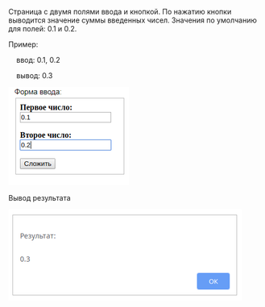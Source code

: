Cтраница с двумя полями ввода и кнопкой. По нажатию кнопки выводится значение суммы введенных чисел. Значения по умолчанию для полей: 0.1 и 0.2. 

Пример:

&nbsp;&nbsp;&nbsp;&nbsp;ввод: 0.1, 0.2

&nbsp;&nbsp;&nbsp;&nbsp;вывод: 0.3
  
![area](img/sum_input.png)

Вывод результата

![area](img/sum_result.png)